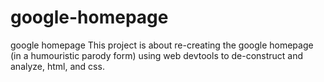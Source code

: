# google-homepage
google homepage
This project is about re-creating the google homepage (in a humouristic parody form) using web devtools to de-construct and analyze, html, and css.

